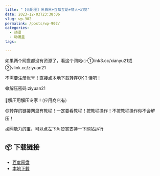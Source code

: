 ```yaml
---
title: "【无配图】黑白黑+互帮互助+唬人+幻觉"
date: 2023-12-03T23:38:06
slug: wp-902
permalink: /posts/wp-902/
categories:
  - 动漫
  - 动漫盖
tags:

---
```


如果两个网盘都没有资源了，看这个网站👉①link3.cc/xianyu21或②vlink.cc/ziyuan21

不需要注册账号！直接点本地下载转存OK？懂吧！

🟢解压密码:ziyuan21

🔵解压用解压专家！(应用商店有)

🟡转存的链接网盘有教程！一定要看教程！按教程操作！不按教程操作你不会解压！

💰🈶能力的宝，可以点左下角赞赏支持一下网站运行

## 📦 下载链接
- [百度网盘](https://blziyuan21.com/pay-download/902?key=7ba4bdf8fa&down_id=0)
- [本地下载](https://blziyuan21.com/pay-download/902?key=7ba4bdf8fa&down_id=1)

